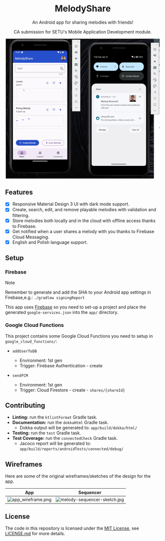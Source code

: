 <!-- markdownlint-configure-file {
  "MD033": false,
  "MD041": false
} -->

<div align="center">

# MelodyShare

An Android app for sharing melodies with friends!

CA submission for SETU's Mobile Application Development module.

<img alt="App demo" width="500px" src=".github/img/demo.png" />

</div>

## Features

- [x] Responsive Material Design 3 UI with dark mode support.
- [x] Create, search, edit, and remove playable melodies with validation and filtering.
- [x] Store melodies both locally and in the cloud with offline access thanks to Firebase.
- [x] Get notified when a user shares a melody with you thanks to Firebase Cloud Messaging.
- [x] English and Polish language support.

## Setup

### Firebase

> [!NOTE]
> Remember to generate and add the SHA to your Android app settings in Firebase,e.g.:
> `./gradlew signingReport`

This app uses [Firebase](https://firebase.google.com/) so you need to set-up a project and place the generated `google-services.json` into the `app/` directory.

### Google Cloud Functions

This project contains some Google Cloud Functions you need to setup in `google_cloud_functions/`:

- `addUserToDB`
    - Environment: 1st gen
    - Trigger: Firebase Authentication - create

- `sendFCM`
  - Environment: 1st gen
  - Trigger: Cloud Firestore - create - `shares/{shareId}`

## Contributing

- **Linting:** run the `ktlintFormat` Gradle task.
- **Documentation:** run the `dokkaHtml` Gradle task.
  - Dokka output will be generated to: `app/build/dokka/html/` 
- **Testing:** run the `test` Gradle task.
- **Test Coverage:** run the `connectedCheck` Gradle task.
  - Jacoco report will be generated to: `app/build/reports/androidTests/connected/debug/`

## Wireframes

Here are some of the original wireframes/sketches of the design for the app.

|                         App                         |                                Sequencer                                |
|:---------------------------------------------------:|:-----------------------------------------------------------------------:|
| ![app_wireframe.png](.github/img/app_wireframe.png) | ![melody-sequencer-sketch.jpg](.github/img/melody-sequencer-sketch.jpg) |

## License

The code in this repository is licensed under the [MIT License](https://opensource.org/license/mit), see [LICENSE.md](./LICENSE.md) for more details.

